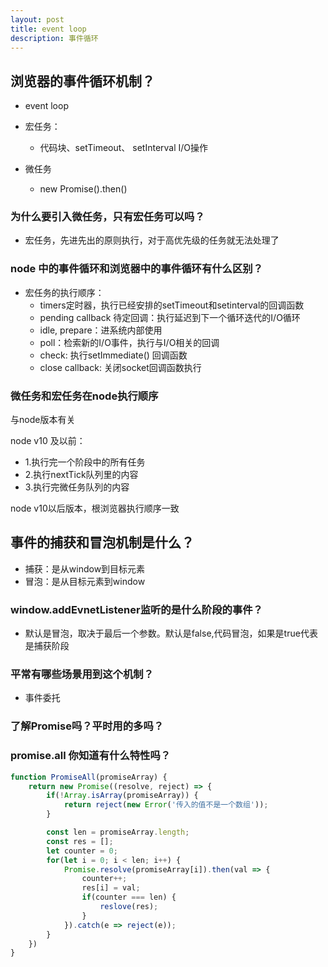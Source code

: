 ```yaml
---
layout: post
title: event loop
description: 事件循环
---
```


## 浏览器的事件循环机制？

- event loop
- 宏任务：
    - 代码块、setTimeout、 setInterval I/O操作

- 微任务
    - new Promise().then()

### 为什么要引入微任务，只有宏任务可以吗？
- 宏任务，先进先出的原则执行，对于高优先级的任务就无法处理了

### node 中的事件循环和浏览器中的事件循环有什么区别？
- 宏任务的执行顺序：
    - timers定时器，执行已经安排的setTimeout和setinterval的回调函数
    - pending callback 待定回调：执行延迟到下一个循环迭代的I/O循环
    - idle, prepare：进系统内部使用
    - poll：检索新的I/O事件，执行与I/O相关的回调
    - check: 执行setImmediate() 回调函数
    - close callback: 关闭socket回调函数执行

### 微任务和宏任务在node执行顺序
与node版本有关

node v10 及以前：
- 1.执行完一个阶段中的所有任务
- 2.执行nextTick队列里的内容
- 3.执行完微任务队列的内容

node v10以后版本，根浏览器执行顺序一致


## 事件的捕获和冒泡机制是什么？
- 捕获：是从window到目标元素
- 冒泡：是从目标元素到window

### window.addEvnetListener监听的是什么阶段的事件？
- 默认是冒泡，取决于最后一个参数。默认是false,代码冒泡，如果是true代表是捕获阶段

### 平常有哪些场景用到这个机制？
- 事件委托

    

### 了解Promise吗？平时用的多吗？

### promise.all 你知道有什么特性吗？

```js
function PromiseAll(promiseArray) {
    return new Promise((resolve, reject) => {
        if(!Array.isArray(promiseArray)) {
            return reject(new Error('传入的值不是一个数组'));
        }

        const len = promiseArray.length;
        const res = [];
        let counter = 0;
        for(let i = 0; i < len; i++) {
            Promise.resolve(promiseArray[i]).then(val => {
                counter++;
                res[i] = val;
                if(counter === len) {
                    reslove(res);
                }
            }).catch(e => reject(e));
        }
    })
}
```
